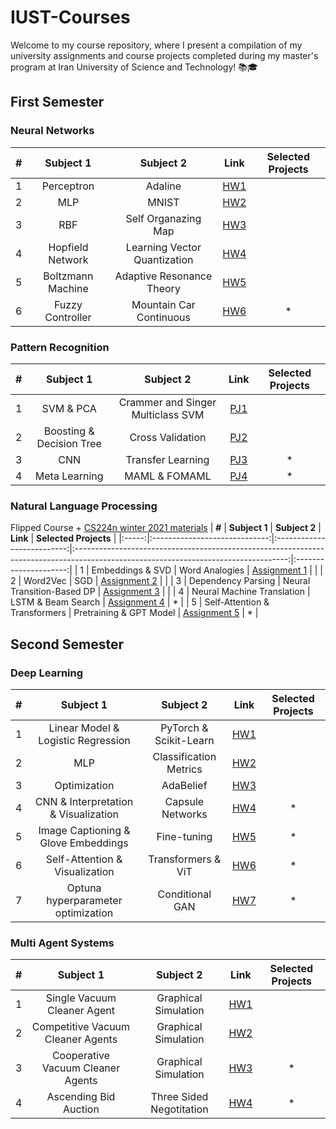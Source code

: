 # IUST-Courses
Welcome to my course repository, where I present a compilation of my university assignments and course projects completed during my master's program at Iran University of Science and Technology! 📚🎓

## First Semester
### Neural Networks
| **#** |   **Subject 1**   |         **Subject 2**        |                                            **Link**                                           | **Selected Projects** |
|:-----:|:-----------------:|:----------------------------:|:---------------------------------------------------------------------------------------------:|:---------------------:|
|   1   |     Perceptron    |            Adaline           | [HW1](https://github.com/ErfanMoosaviMonazzah/IUST-Courses/tree/main/Sem1-NeuralNetworks/HW1) |                       |
|   2   |        MLP        |             MNIST            | [HW2](https://github.com/ErfanMoosaviMonazzah/IUST-Courses/tree/main/Sem1-NeuralNetworks/HW2) |                       |
|   3   |        RBF        |      Self Organazing Map     | [HW3](https://github.com/ErfanMoosaviMonazzah/IUST-Courses/tree/main/Sem1-NeuralNetworks/HW3) |                       |
|   4   |  Hopfield Network | Learning Vector Quantization | [HW4](https://github.com/ErfanMoosaviMonazzah/IUST-Courses/tree/main/Sem1-NeuralNetworks/HW4) |                       |
|   5   | Boltzmann Machine |   Adaptive Resonance Theory  | [HW5](https://github.com/ErfanMoosaviMonazzah/IUST-Courses/tree/main/Sem1-NeuralNetworks/HW5) |                       |
|   6   |  Fuzzy Controller |    Mountain Car Continuous   | [HW6](https://github.com/ErfanMoosaviMonazzah/IUST-Courses/tree/main/Sem1-NeuralNetworks/HW6) |           *           |

### Pattern Recognition
| **#** |       **Subject 1**      |           **Subject 2**           |                                              **Link**                                             | **Selected Projects** |
|:-----:|:------------------------:|:---------------------------------:|:-------------------------------------------------------------------------------------------------:|:---------------------:|
|   1   |         SVM & PCA        | Crammer and Singer Multiclass SVM | [PJ1](https://github.com/ErfanMoosaviMonazzah/IUST-Courses/tree/main/Sem1-PatternRecognition/PJ1) |                       |
|   2   | Boosting & Decision Tree |          Cross Validation         | [PJ2](https://github.com/ErfanMoosaviMonazzah/IUST-Courses/tree/main/Sem1-PatternRecognition/PJ2) |                       |
|   3   |            CNN           |         Transfer Learning         | [PJ3](https://github.com/ErfanMoosaviMonazzah/IUST-Courses/tree/main/Sem1-PatternRecognition/PJ3) |           *           |
|   4   |       Meta Learning      |           MAML & FOMAML           | [PJ4](https://github.com/ErfanMoosaviMonazzah/IUST-Courses/tree/main/Sem1-PatternRecognition/PJ4) |           *           |

### Natural Language Processing
Flipped Course + [CS224n winter 2021 materials](https://web.stanford.edu/class/archive/cs/cs224n/cs224n.1214/)
| **#** |         **Subject 1**         |        **Subject 2**       |                                                               **Link**                                                              | **Selected Projects** |
|:-----:|:-----------------------------:|:--------------------------:|:-----------------------------------------------------------------------------------------------------------------------------------:|:---------------------:|
|   1   |        Embeddings & SVD       |       Word Analogies       | [Assignment 1](https://github.com/ErfanMoosaviMonazzah/IUST-Courses/tree/main/Sem1-NLP-CS224n-Winter2021/Assignment%201%20-%20Code) |                       |
|   2   |            Word2Vec           |             SGD            | [Assignment 2](https://github.com/ErfanMoosaviMonazzah/IUST-Courses/tree/main/Sem1-NLP-CS224n-Winter2021/Assignment%202%20-%20Code) |                       |
|   3   |       Dependency Parsing      | Neural Transition-Based DP | [Assignment 3](https://github.com/ErfanMoosaviMonazzah/IUST-Courses/tree/main/Sem1-NLP-CS224n-Winter2021/Assignment%203%20-%20Code) |                       |
|   4   |   Neural Machine Translation  |     LSTM & Beam Search     | [Assignment 4](https://github.com/ErfanMoosaviMonazzah/IUST-Courses/tree/main/Sem1-NLP-CS224n-Winter2021/Assignment%204%20-%20Code) |           *           |
|   5   | Self-Attention & Transformers |   Pretraining & GPT Model  | [Assignment 5](https://github.com/ErfanMoosaviMonazzah/IUST-Courses/tree/main/Sem1-NLP-CS224n-Winter2021/Assignment%205%20-%20Code) |           *           |

## Second Semester
### Deep Learning
| **#** |             **Subject 1**            |      **Subject 2**     |                                           **Link**                                          | **Selected Projects** |
|:-----:|:------------------------------------:|:----------------------:|:-------------------------------------------------------------------------------------------:|:---------------------:|
|   1   |  Linear Model & Logistic Regression  | PyTorch & Scikit-Learn | [HW1](https://github.com/ErfanMoosaviMonazzah/IUST-Courses/tree/main/Sem2-DeepLearning/HW1) |                       |
|   2   |                  MLP                 | Classification Metrics | [HW2](https://github.com/ErfanMoosaviMonazzah/IUST-Courses/tree/main/Sem2-DeepLearning/HW2) |                       |
|   3   |             Optimization             |        AdaBelief       | [HW3](https://github.com/ErfanMoosaviMonazzah/IUST-Courses/tree/main/Sem2-DeepLearning/HW3) |                       |
|   4   | CNN & Interpretation & Visualization |    Capsule Networks    | [HW4](https://github.com/ErfanMoosaviMonazzah/IUST-Courses/tree/main/Sem2-DeepLearning/HW4) |           *           |
|   5   |  Image Captioning & Glove Embeddings |       Fine-tuning      | [HW5](https://github.com/ErfanMoosaviMonazzah/IUST-Courses/tree/main/Sem2-DeepLearning/HW5) |           *           |
|   6   |    Self-Attention & Visualization    |   Transformers & ViT   | [HW6](https://github.com/ErfanMoosaviMonazzah/IUST-Courses/tree/main/Sem2-DeepLearning/HW6) |           *           |
|   7   |  Optuna hyperparameter optimization  |     Conditional GAN    | [HW7](https://github.com/ErfanMoosaviMonazzah/IUST-Courses/tree/main/Sem2-DeepLearning/HW7) |           *           |

### Multi Agent Systems
| **#** |           **Subject 1**           |       **Subject 2**      |                                             **Link**                                             | **Selected Projects** |
|:-----:|:---------------------------------:|:------------------------:|:------------------------------------------------------------------------------------------------:|:---------------------:|
|   1   |    Single Vacuum Cleaner Agent    |   Graphical Simulation   | [HW1](https://github.com/ErfanMoosaviMonazzah/IUST-Courses/tree/main/Sem2-MultiAgentSystems/HW1) |                       |
|   2   | Competitive Vacuum Cleaner Agents |   Graphical Simulation   | [HW2](https://github.com/ErfanMoosaviMonazzah/IUST-Courses/tree/main/Sem2-MultiAgentSystems/HW2) |                       |
|   3   | Cooperative Vacuum Cleaner Agents |   Graphical Simulation   | [HW3](https://github.com/ErfanMoosaviMonazzah/IUST-Courses/tree/main/Sem2-MultiAgentSystems/HW3) |           *           |
|   4   |       Ascending Bid Auction       | Three Sided Negotitation | [HW4](https://github.com/ErfanMoosaviMonazzah/IUST-Courses/tree/main/Sem2-MultiAgentSystems/HW4) |           *           |
